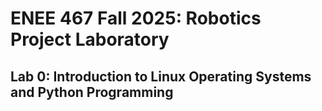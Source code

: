 # ENEE 467 Fall 2025: Robotics Project Laboratory
## Lab 0: Introduction to Linux Operating Systems and Python Programming